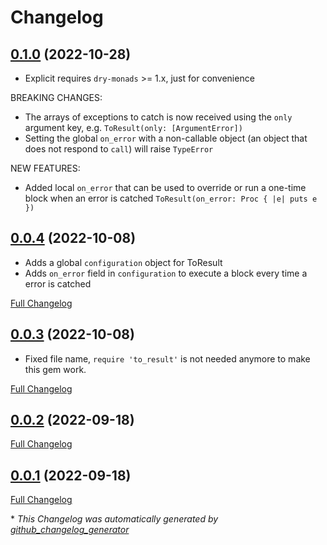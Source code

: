 # Changelog

## [0.1.0](https://github.com/a-chris/to-result/tree/0.1.0) (2022-10-28)

- Explicit requires `dry-monads` >= 1.x, just for convenience

BREAKING CHANGES:

- The arrays of exceptions to catch is now received using the `only` argument key, e.g. `ToResult(only: [ArgumentError])`
- Setting the global `on_error` with a non-callable object (an object that does not respond to `call`) will raise `TypeError`

NEW FEATURES:

- Added local `on_error` that can be used to override or run a one-time block when an error is catched
  `ToResult(on_error: Proc { |e| puts e })`

## [0.0.4](https://github.com/a-chris/to-result/tree/0.0.4) (2022-10-08)

- Adds a global `configuration` object for ToResult
- Adds `on_error` field in `configuration` to execute a block every time a error is catched

[Full Changelog](https://github.com/a-chris/to-result/compare/0.0.3...0.0.4)

## [0.0.3](https://github.com/a-chris/to-result/tree/0.0.3) (2022-10-08)

- Fixed file name, `require 'to_result'` is not needed anymore to make this gem work.

[Full Changelog](https://github.com/a-chris/to-result/compare/0.0.2...0.0.3)

## [0.0.2](https://github.com/a-chris/to-result/tree/0.0.2) (2022-09-18)

[Full Changelog](https://github.com/a-chris/to-result/compare/0.0.1...0.0.2)

## [0.0.1](https://github.com/a-chris/to-result/tree/0.0.1) (2022-09-18)

[Full Changelog](https://github.com/a-chris/to-result/compare/8dce552d6d07a2a145c45dbf7d05dbe6b0c5c578...0.0.1)

\* _This Changelog was automatically generated by [github_changelog_generator](https://github.com/github-changelog-generator/github-changelog-generator)_
